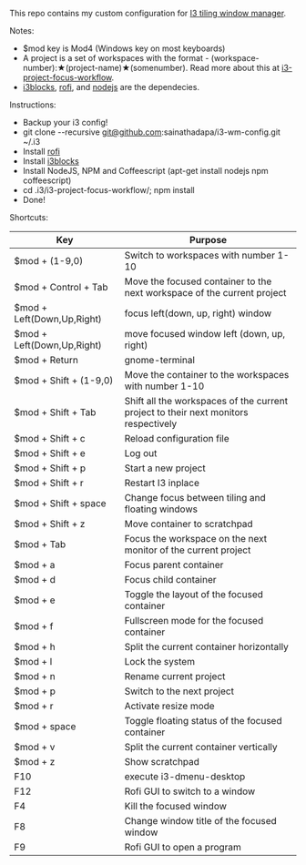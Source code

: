 This repo contains my custom configuration for [I3 tiling window manager](https://i3wm.org/).

Notes:
- $mod key is Mod4 (Windows key on most keyboards)
- A project is a set of workspaces with the format - (workspace-number):★(project-name)★(somenumber). Read more about this at [i3-project-focus-workflow](https://github.com/sainathadapa/i3-project-focus-workflow).
- [i3blocks](https://github.com/vivien/i3blocks), [rofi](https://github.com/DaveDavenport/rofi), and [nodejs](https://nodejs.org/en/) are the dependecies.

Instructions:
- Backup your i3 config!
- git clone --recursive git@github.com:sainathadapa/i3-wm-config.git ~/.i3
- Install [rofi](https://davedavenport.github.io/rofi//INSTALL.html)
- Install [i3blocks](https://github.com/vivien/i3blocks)
- Install NodeJS, NPM and Coffeescript (apt-get install nodejs npm coffeescript)
- cd .i3/i3-project-focus-workflow/; npm install
- Done!

Shortcuts:

| Key                        | Purpose                                                                             |
| ---                        | -------                                                                             |
| $mod + (1-9,0)             | Switch to workspaces with number 1-10                                               |
| $mod + Control + Tab       | Move the focused container to the next workspace of the current project             |
| $mod + Left(Down,Up,Right) | focus left(down, up, right) window                                                  |
| $mod + Left(Down,Up,Right) | move focused window left (down, up, right)                                          |
| $mod + Return              | gnome-terminal                                                                      |
| $mod + Shift + (1-9,0)     | Move the container to the workspaces with number 1-10                               |
| $mod + Shift + Tab         | Shift all the workspaces of the current project to their next monitors respectively |
| $mod + Shift + c           | Reload configuration file                                                           |
| $mod + Shift + e           | Log out                                                                             |
| $mod + Shift + p           | Start a new project                                                                 |
| $mod + Shift + r           | Restart I3 inplace                                                                  |
| $mod + Shift + space       | Change focus between tiling and floating windows                                    |
| $mod + Shift + z           | Move container to scratchpad                                                        |
| $mod + Tab                 | Focus the workspace on the next monitor of the current project                      |
| $mod + a                   | Focus parent container                                                              |
| $mod + d                   | Focus child container                                                               |
| $mod + e                   | Toggle the layout of the focused container                                          |
| $mod + f                   | Fullscreen mode for the focused container                                           |
| $mod + h                   | Split the current container horizontally                                            |
| $mod + l                   | Lock the system                                                                     |
| $mod + n                   | Rename current project                                                              |
| $mod + p                   | Switch to the next project                                                          |
| $mod + r                   | Activate resize mode                                                                |
| $mod + space               | Toggle floating status of the focused container                                     |
| $mod + v                   | Split the current container vertically                                              |
| $mod + z                   | Show scratchpad                                                                     |
| F10                        | execute i3-dmenu-desktop                                                            |
| F12                        | Rofi GUI to switch to a window                                                      |
| F4                         | Kill the focused window                                                             |
| F8                         | Change window title of the focused window                                           |
| F9                         | Rofi GUI to open a program                                                          |
